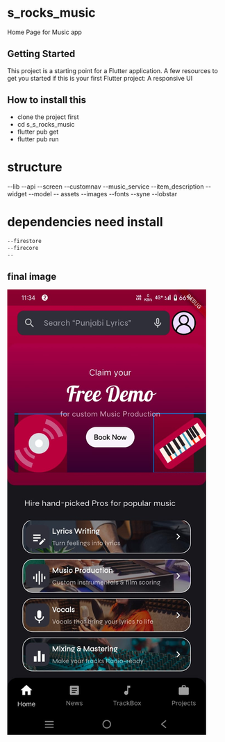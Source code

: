 # s_rocks_music

Home Page for Music app
## Getting Started

This project is a starting point for a Flutter application.
A few resources to get you started if this is your first Flutter project:
A responsive UI



## How to install this
* clone the project first
* cd s_s_rocks_music
* flutter pub get
* flutter pub run

# structure
--lib
    --api
    --screen
        --customnav
        --music_service
        --item_description
    --widget
    --model
-- assets
    --images
    --fonts
        --syne
        --lobstar
# dependencies need install
    --firestore
    --firecore
    --
## final image
![s_rock_music.jpg](s_rock_music.jpg)